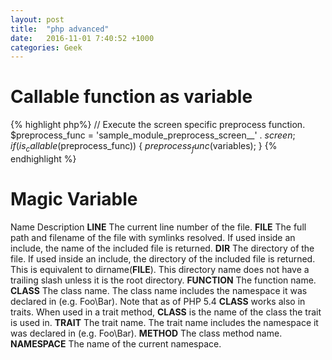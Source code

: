 ```yaml
---
layout: post
title:  "php advanced"
date:   2016-11-01 7:40:52 +1000
categories: Geek
---
```


Callable function as variable
==========================
{% highlight php%}
  // Execute the screen specific preprocess function.
  $preprocess_func = 'sample_module_preprocess_screen__' . $screen;
  if (is_callable($preprocess_func)) {
    $preprocess_func($variables);
  }
{% endhighlight %}

Magic Variable
===============
Name	Description
__LINE__	The current line number of the file.
__FILE__	The full path and filename of the file with symlinks resolved. If used inside an include, the name of the included file is returned.
__DIR__	The directory of the file. If used inside an include, the directory of the included file is returned. This is equivalent to dirname(__FILE__). This directory name does not have a trailing slash unless it is the root directory.
__FUNCTION__	The function name.
__CLASS__	The class name. The class name includes the namespace it was declared in (e.g. Foo\Bar). Note that as of PHP 5.4 __CLASS__ works also in traits. When used in a trait method, __CLASS__ is the name of the class the trait is used in.
__TRAIT__	The trait name. The trait name includes the namespace it was declared in (e.g. Foo\Bar).
__METHOD__	The class method name.
__NAMESPACE__	The name of the current namespace.
